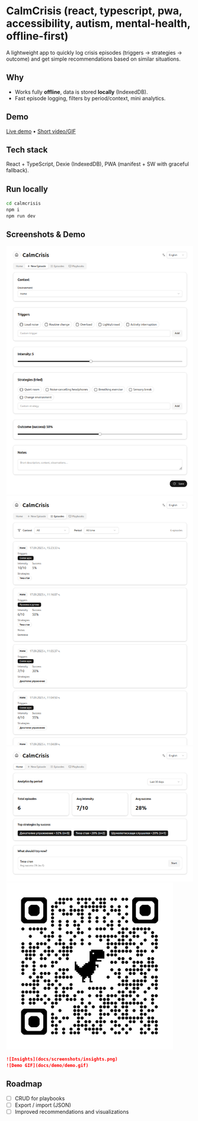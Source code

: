 # CalmCrisis (react, typescript, pwa, accessibility, autism, mental-health, offline-first)

A lightweight app to quickly log crisis episodes (triggers → strategies → outcome) and get simple recommendations based on similar situations.

## Why
- Works fully **offline**, data is stored **locally** (IndexedDB).
- Fast episode logging, filters by period/context, mini analytics.

## Demo
[Live demo](https://calm-crisis.vercel.app/) • [Short video/GIF](#)

## Tech stack
React + TypeScript, Dexie (IndexedDB), PWA (manifest + SW with graceful fallback).

## Run locally
```bash
cd calmcrisis
npm i
npm run dev
```

## Screenshots & Demo


![New Episode](docs/screenshots/new-episode.png)
![Episodes List](docs/screenshots/episodes.png)
![Recommendations](docs/screenshots/recommend.png)
![PWA Install](docs/screenshots/qrcode_calm-crisis.vercel.app.png)
```markdown
![Insights](docs/screenshots/insights.png)
![Demo GIF](docs/demo/demo.gif)
```

## Roadmap
- [ ] CRUD for playbooks
- [ ] Export / import (JSON)
- [ ] Improved recommendations and visualizations
